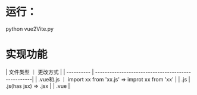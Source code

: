 <!--
 * @Author: yating.wang
 * @Date: 2022-03-20 11:58:22
 * @LastEditTime: 2022-03-20 12:58:48
 * @LastEditors: yating.wang
 * @Description: 
-->
# 运行：
python vue2Vite.py
# 实现功能
| 文件类型    ｜                       更改方式          |
| ---------- | ---------------------------------------------------|
| .vue和.js  ｜ import xx from 'xx.js'  =>    improt xx from 'xx' |
| .js        | .js(has jsx)            =>    .jsx |
| .vue       | <script />(has jsx)     =>    <script lang="jsx" /> |